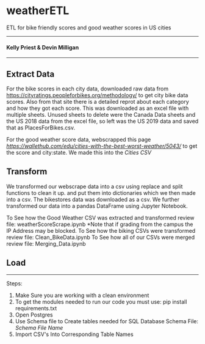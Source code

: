 # weatherETL
ETL for bike friendly scores and good weather scores in US cities <br>
________________________________________________________________________________________________________________________________________
#### Kelly Priest & Devin Milligan
________________________________________________________________________________________________________________________________________
## Extract Data <br>
For the bike scores in each city data, downloaded raw data from https://cityratings.peopleforbikes.org/methodology/ to get city bike data scores. Also from that site there is a detailed reprot about each category and how they got each score.
This was downloaded as an excel file with multiple sheets. Unused sheets to delete were the Canada Data sheets and the US 2018 data from the excel file, so left was the US 2019 data and saved that as PlacesForBikes.csv.

For the good weather score data, webscrapped this page *https://wallethub.com/edu/cities-with-the-best-worst-weather/5043/* to get the score and city:state. We made this into the *Cities CSV*

## Transform ##
We transformed our webscrape data into a csv using replace and split functions to clean it up. and put them into dictionaries which we then made into a csv. The bikestores data was downloaded as a csv. We further transformed our data into a pandas DataFrame using Jupyter Notebook. 

To See how the Good Weather CSV was extracted and transformed review file: weatherScoreScrape.ipynb
    *Note that if grading from the campus the IP Address may be blocked. 
To See how the biking CSVs were transformed review file: Clean_BikeData.ipynb
To See how all of our CSVs were merged review file: Merging_Data.ipynb 

## Load ##



________________________________________________________________________________________________________________________________________
Steps:
1. Make Sure you are working with a clean environment
2. To get the modules needed to run our code you must use: 
    pip install requirements.txt
3. Open Postgres
4. Use Schema file to Create tables needed for SQL Database
    Schema File: *Schema File Name*
5. Import CSV's Into Corresponding Table Names









